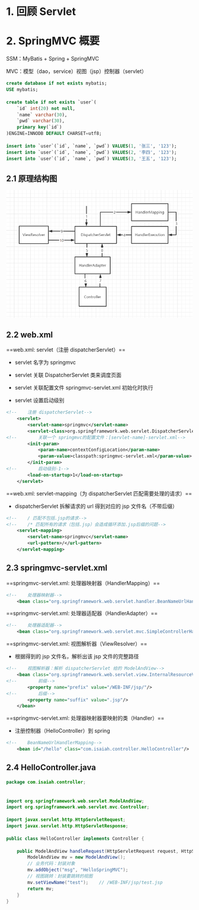 # 1. 回顾 Servlet



# 2. SpringMVC 概要

SSM：MyBatis + Spring + SpringMVC

MVC：模型（dao，service）视图（jsp）控制器（servlet）

```sql
create database if not exists mybatis;
USE mybatis;

create table if not exists `user`(
	`id` int(20) not null,
	`name` varchar(30),
	`pwd` varchar(30),
	primary key(`id`)
)ENGINE=INNODB DEFAULT CHARSET=utf8;

insert into `user`(`id`, `name`, `pwd`) VALUES(1, '张三', '123');
insert into `user`(`id`, `name`, `pwd`) VALUES(2, '李四', '123');
insert into `user`(`id`, `name`, `pwd`) VALUES(3, '王五', '123');
```

## 2.1 原理结构图

![image-20230311221016799](springMVC.assets/image-20230311221016799.png)



## 2.2 web.xml

==web.xml:	servlet（注册 dispatcherServlet）==

+ servlet 名字为 springmvc

+ servlet 关联 DispatcherServlet 类来调度页面

+ servlet 关联配置文件 springmvc-servlet.xml 初始化时执行

+ servlet 设置启动级别

```xml
<!--    注册 dispatcherServlet-->
    <servlet>
        <servlet-name>springmvc</servlet-name>
        <servlet-class>org.springframework.web.servlet.DispatcherServlet</servlet-class>
<!--        关联一个 springmvc的配置文件：[servlet-name]-servlet.xml-->
        <init-param>
            <param-name>contextConfigLocation</param-name>
            <param-value>classpath:springmvc-servlet.xml</param-value>
        </init-param>
<!--        启动级别-1-->
        <load-on-startup>1</load-on-startup>
    </servlet>
```

==web.xml:	servlet-mapping（为 dispatcherServlet 匹配需要处理的请求）==

+ dispatcherServlet 拆解请求的 url 得到对应的 jsp 文件名（不带后缀）

```xml
<!--    / 匹配不包括.jsp的请求-->
<!--    /* 匹配所有的请求（包括.jsp）会造成循环添加.jsp后缀的问题-->
    <servlet-mapping>
        <servlet-name>springmvc</servlet-name>
        <url-pattern>/</url-pattern>
    </servlet-mapping>
```



## 2.3 springmvc-servlet.xml

==springmvc-servlet.xml:	处理器映射器（HandlerMapping）==

```xml
<!--    处理器映射器-->
    <bean class="org.springframework.web.servlet.handler.BeanNameUrlHandlerMapping"/>
```

==springmvc-servlet.xml:	处理器适配器（HandlerAdapter）==

```xml
<!--    处理器适配器-->
    <bean class="org.springframework.web.servlet.mvc.SimpleControllerHandlerAdapter"/>
```

==springmvc-servlet.xml:	视图解析器（ViewResolver）==

+ 根据得到的 jsp 文件名，解析出该 jsp 文件的完整路径

```xml
<!--    视图解析器：解析 dispatcherServlet 给的 ModelAndView-->
    <bean class="org.springframework.web.servlet.view.InternalResourceViewResolver" id="internalResourceViewResolver">
<!--        前缀-->
        <property name="prefix" value="/WEB-INF/jsp/"/>
<!--        后缀-->
        <property name="suffix" value=".jsp"/>
    </bean>
```

==springmvc-servlet.xml:	处理器映射器要映射的类（Handler）==

+ 注册控制器（HelloController）到 spring

```xml
<!--    BeanNameUrlHandlerMapping-->
    <bean id="/hello" class="com.isaiah.controller.HelloController"/>
```



## 2.4 HelloController.java

```java
package com.isaiah.controller;


import org.springframework.web.servlet.ModelAndView;
import org.springframework.web.servlet.mvc.Controller;

import javax.servlet.http.HttpServletRequest;
import javax.servlet.http.HttpServletResponse;

public class HelloController implements Controller {

    public ModelAndView handleRequest(HttpServletRequest request, HttpServletResponse response) throws Exception {
        ModelAndView mv = new ModelAndView();
        // 业务代码：封装对象
        mv.addObject("msg", "HelloSpringMVC");
        // 视图跳转：封装要跳转的视图
        mv.setViewName("test");    // /WEB-INF/jsp/test.jsp
        return mv;
    }
}
```

